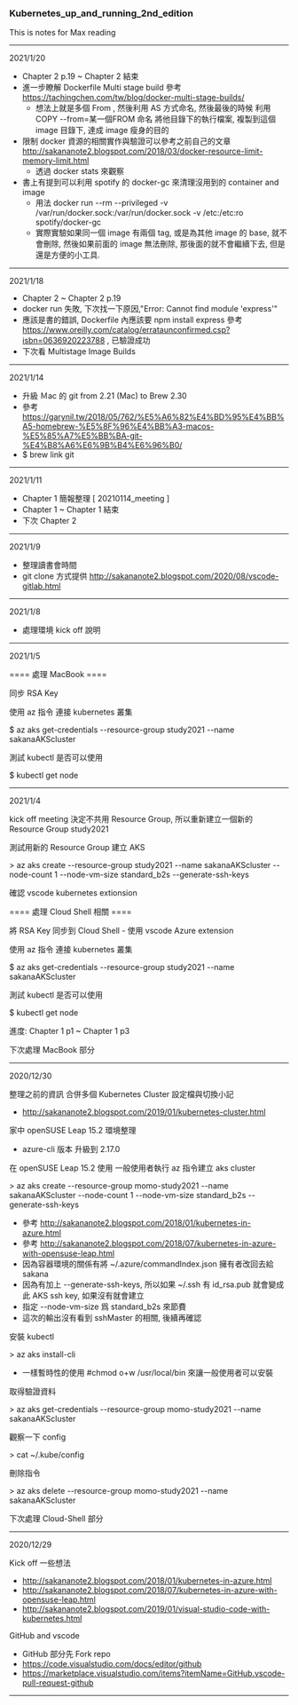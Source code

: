 ### Kubernetes_up_and_running_2nd_edition
This is notes for Max reading

-------------------------------------

2021/1/20

* Chapter 2 p.19 ~ Chapter 2 結束
* 進一步瞭解 Dockerfile Multi stage build 參考 https://tachingchen.com/tw/blog/docker-multi-stage-builds/
  * 想法上就是多個 From , 然後利用 AS 方式命名, 然後最後的時候 利用 COPY --from=某一個FROM 命名 將他目錄下的執行檔案, 複製到這個 image 目錄下, 達成 image 瘦身的目的
* 限制 docker 資源的相關實作與驗證可以參考之前自己的文章 http://sakananote2.blogspot.com/2018/03/docker-resource-limit-memory-limit.html
  * 透過 docker stats 來觀察
* 書上有提到可以利用 spotify 的 docker-gc 來清理沒用到的 container and image
  * 用法 docker run --rm --privileged -v /var/run/docker.sock:/var/run/docker.sock -v /etc:/etc:ro spotify/docker-gc
  * 實際實驗如果同一個 image 有兩個 tag, 或是為其他 image 的 base, 就不會刪除, 然後如果前面的 image 無法刪除, 那後面的就不會繼續下去, 但是還是方便的小工具.


-------------------------------------

2021/1/18

* Chapter 2 ~ Chapter 2 p.19
* docker run 失敗, 下次找一下原因,"Error: Cannot find module 'express'"
* 應該是書的錯誤, Dockerfile 內應該要 npm install express 參考 https://www.oreilly.com/catalog/errataunconfirmed.csp?isbn=0636920223788 , 已驗證成功
* 下次看 Multistage Image Builds

-------------------------------------

2021/1/14

* 升級 Ｍac 的 git from 2.21 (Mac) to Brew 2.30
* 參考 https://garynil.tw/2018/05/762/%E5%A6%82%E4%BD%95%E4%BB%A5-homebrew-%E5%8F%96%E4%BB%A3-macos-%E5%85%A7%E5%BB%BA-git-%E4%B8%A6%E6%9B%B4%E6%96%B0/
* $ brew link git

-------------------------------------

2021/1/11

* Chapter 1 簡報整理 [ 20210114_meeting ]
* Chapter 1 ~ Chapter 1 結束
* 下次 Chapter 2

-------------------------------------

2021/1/9

* 整理讀書會時間
* git clone 方式提供 http://sakananote2.blogspot.com/2020/08/vscode-gitlab.html

-------------------------------------

2021/1/8

* 處理環境  kick off 說明

-------------------------------------

2021/1/5

==== 處理 MacBook ====

同步 RSA Key

使用 az 指令 連接 kubernetes 叢集

\$ az  aks  get-credentials  --resource-group  study2021  --name  sakanaAKScluster

測試 kubectl 是否可以使用

\$ kubectl get node

-------------------------------------

2021/1/4

kick off meeting 決定不共用 Resource Group, 所以重新建立一個新的 Resource Group study2021

測試用新的 Resource Group 建立 AKS

\> az aks create --resource-group study2021 --name sakanaAKScluster --node-count 1 --node-vm-size standard_b2s --generate-ssh-keys

確認 vscode kubernetes extionsion

==== 處理 Cloud Shell 相關 ====

將 RSA Key 同步到 Cloud Shell - 使用 vscode Azure extension

使用 az 指令 連接 kubernetes 叢集

\$ az  aks  get-credentials  --resource-group  study2021  --name  sakanaAKScluster

測試 kubectl 是否可以使用

\$ kubectl get node

進度: Chapter 1 p1 ~ Chapter 1 p3

下次處理 MacBook 部分


-------------------------------------

2020/12/30

整理之前的資訊
合併多個 Kubernetes Cluster 設定檔與切換小記

* http://sakananote2.blogspot.com/2019/01/kubernetes-cluster.html

家中 openSUSE Leap 15.2 環境整理

* azure-cli 版本 升級到 2.17.0

在 openSUSE Leap 15.2 使用 一般使用者執行 az 指令建立 aks cluster

\> az aks create --resource-group momo-study2021 --name sakanaAKScluster --node-count 1 --node-vm-size standard_b2s --generate-ssh-keys

* 參考 http://sakananote2.blogspot.com/2018/01/kubernetes-in-azure.html
* 參考 http://sakananote2.blogspot.com/2018/07/kubernetes-in-azure-with-opensuse-leap.html
* 因為容器環境的關係有將 ~/.azure/commandIndex.json 擁有者改回去給 sakana
* 因為有加上 --generate-ssh-keys, 所以如果 ~/.ssh 有 id_rsa.pub 就會變成此 AKS ssh key, 如果沒有就會建立
* 指定 --node-vm-size 爲 standard_b2s 來節費
* 這次的輸出沒有看到 sshMaster 的相關, 後續再確認

安裝 kubectl

\> az  aks  install-cli

* 一樣暫時性的使用 #chmod o+w /usr/local/bin 來讓一般使用者可以安裝

取得驗證資料

\> az aks get-credentials --resource-group momo-study2021 --name sakanaAKScluster

觀察一下 config

\> cat   ~/.kube/config

刪除指令

\> az aks delete --resource-group momo-study2021 --name sakanaAKScluster

下次處理 Cloud-Shell 部分

-------------------------------------

2020/12/29

Kick off 一些想法

* http://sakananote2.blogspot.com/2018/01/kubernetes-in-azure.html
* http://sakananote2.blogspot.com/2018/07/kubernetes-in-azure-with-opensuse-leap.html
* http://sakananote2.blogspot.com/2019/01/visual-studio-code-with-kubernetes.html

GitHub and vscode
* GitHub 部分先 Fork repo
* https://code.visualstudio.com/docs/editor/github
* https://marketplace.visualstudio.com/items?itemName=GitHub.vscode-pull-request-github


-------------------------------------
